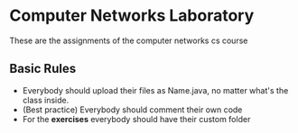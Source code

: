 # Computer Networks Laboratory
These are the assignments of the computer networks cs course
## Basic Rules
+ Everybody should upload their files as Name.java, no matter what's the class inside.
+ (Best practice) Everybody should comment their own code
+ For the **exercises** everybody should have their custom folder
